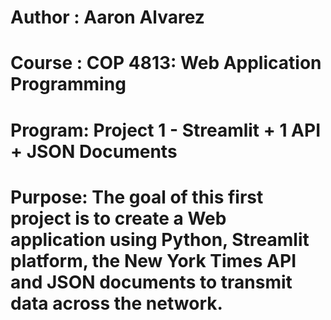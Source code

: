 # Author : Aaron Alvarez
# Course : COP 4813: Web Application Programming
# Program: Project 1 - Streamlit + 1 API + JSON Documents
# Purpose: The goal of this first project is to create a Web application using Python, Streamlit platform, the New York Times API and JSON documents to transmit data across the network.

